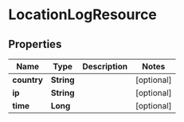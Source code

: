 
# LocationLogResource

## Properties
Name | Type | Description | Notes
------------ | ------------- | ------------- | -------------
**country** | **String** |  |  [optional]
**ip** | **String** |  |  [optional]
**time** | **Long** |  |  [optional]



